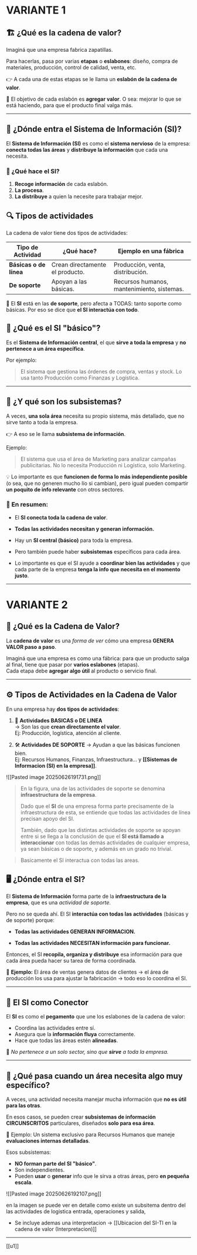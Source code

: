 # VARIANTE 1
## 🏗️ ¿Qué es la **cadena de valor**?

Imaginá que una empresa fabrica zapatillas.

Para hacerlas, pasa por varias **etapas** o **eslabones**: diseño, compra de materiales, producción, control de calidad, venta, etc.

👉 A cada una de estas etapas se le llama un **eslabón de la cadena de valor**.

🧠 El objetivo de cada eslabón es **agregar valor**. O sea: mejorar lo que se está haciendo, para que el producto final valga más.

---

## 🧠 ¿Dónde entra el Sistema de Información (SI)?

El **Sistema de Información (SI)** es como el **sistema nervioso** de la empresa: **conecta todas las áreas** y **distribuye la información** que cada una necesita.

### 🔁 ¿Qué hace el SI?
1. **Recoge información** de cada eslabón.
2. **La procesa**.    
3. **La distribuye** a quien la necesite para trabajar mejor.
    

## 🔍 Tipos de actividades

La cadena de valor tiene dos tipos de actividades:

|Tipo de Actividad|¿Qué hace?|Ejemplo en una fábrica|
|---|---|---|
|**Básicas o de línea**|Crean directamente el producto.|Producción, venta, distribución.|
|**De soporte**|Apoyan a las básicas.|Recursos humanos, mantenimiento, sistemas.|

📌 El **SI** está en las **de soporte**, pero afecta a TODAS: tanto soporte como básicas. Por eso se dice que **el SI interactúa con todo**.


## 🧩 ¿Qué es el SI "básico"?

Es el **Sistema de Información central**, el que **sirve a toda la empresa** y **no pertenece a un área específica**.

Por ejemplo:

> El sistema que gestiona las órdenes de compra, ventas y stock. Lo usa tanto Producción como Finanzas y Logística.

---

## 🧩 ¿Y qué son los subsistemas?

A veces, **una sola área** necesita su propio sistema, más detallado, que no sirve tanto a toda la empresa.

👉 A eso se le llama **subsistema de información**.

Ejemplo:

> El sistema que usa el área de Marketing para analizar campañas publicitarias. No lo necesita Producción ni Logística, solo Marketing.

💡 Lo importante es que **funcionen de forma lo más independiente posible** (o sea, que no generen mucho lío si cambian), pero igual pueden compartir **un poquito de info relevante** con otros sectores.


### 🎯 En resumen:

- El **SI conecta toda la cadena de valor**.
    
- **Todas las actividades necesitan y generan información.**
    
- Hay un **SI central (básico)** para toda la empresa.
    
- Pero también puede haber **subsistemas** específicos para cada área.
    
- Lo importante es que el SI ayude a **coordinar bien las actividades** y que cada parte de la empresa **tenga la info que necesita en el momento justo**.
    


---
# VARIANTE 2

## 🧩 ¿Qué es la Cadena de Valor?

La **cadena de valor** es una *forma de ver* cómo una empresa **GENERA VALOR paso a paso**.

Imaginá que una empresa es como una fábrica: para que un producto salga al final, tiene que pasar por **varios eslabones** (etapas).  
Cada etapa debe **agregar algo útil** al producto o servicio final.

---

## ⚙️ Tipos de Actividades en la Cadena de Valor

En una empresa hay **dos tipos de actividades**:

1. 🔧 **Actividades BASICAS o DE LINEA**  
    → Son las que **crean directamente el valor**.  
    Ej: Producción, logística, atención al cliente.
    
2. 🛠️ **Actividades DE SOPORTE**
    → Ayudan a que las básicas funcionen bien.  
    Ej: Recursos Humanos, Finanzas, Infraestructura… y **[[Sistemas de Informacion (SI) en la empresa]]**.
    

![[Pasted image 20250626191731.png]]

> En la figura, una de las actividades de soporte se denomina **infraestructura** **de la empresa**. 
> 
> Dado que el **SI** de una empresa forma parte precisamente de la infraestructura de esta, se entiende que todas las actividades de línea precisan apoyo del SI. 
> 
> También, dado que las distintas actividades de soporte se apoyan entre si se llega a la conclusión de que el **SI está llamado a interaccionar** con todas las demás actividades de cualquier empresa, ya sean básicas o de soporte, y además en un grado no trivial.

> Basicamente el SI interactua con todas las areas.


## 🖥️ ¿Dónde entra el SI?

El **Sistema de Información** forma parte de la **infraestructura de la empresa**, que es una *actividad de soporte*.

Pero no se queda ahí. El SI **interactúa con todas las actividades** (básicas y de soporte) porque:

- **Todas las actividades GENERAN INFORMACION.**
    
- **Todas las actividades NECESITAN información para funcionar.**
    

Entonces, el SI **recopila, organiza y distribuye** esa información para que cada área pueda hacer su tarea de forma coordinada.

📌 **Ejemplo:** El área de ventas genera datos de clientes → el área de producción los usa para ajustar la fabricación → todo eso lo coordina el SI.

---

## 🔗 El SI como Conector

El **SI** es como el **pegamento** que une los eslabones de la cadena de valor:

- Coordina las actividades entre sí.
- Asegura que la **información fluya** correctamente.
- Hace que todas las áreas estén **alineadas**.

🧠 _No pertenece a un solo sector, sino que **sirve** a toda la empresa._

---

## 🧱 ¿Qué pasa cuando un área necesita algo muy específico?

A veces, una actividad necesita manejar mucha información que **no es útil para las otras**.

En esos casos, se pueden crear **subsistemas de información CIRCUNSCRITOS** particulares, diseñados **solo para esa área**.

📌 Ejemplo: Un sistema exclusivo para Recursos Humanos que maneje **evaluaciones internas detalladas**.

Esos subsistemas:

- **NO forman parte del SI "básico"**.
- Son independientes.
- Pueden **usar** o **generar** info que le sirva a otras áreas, pero **en pequeña escala**.

![[Pasted image 20250626192107.png]]

en la imagen se puede ver en detalle como existe un subsitema dentro del las actividades de logistica entrada, operaciones y salida, 


- Se incluye ademas una interpretacion -> [[Ubicacion del SI-TI en la cadena de valor (Interpretacion)]]

---


[[u1]]